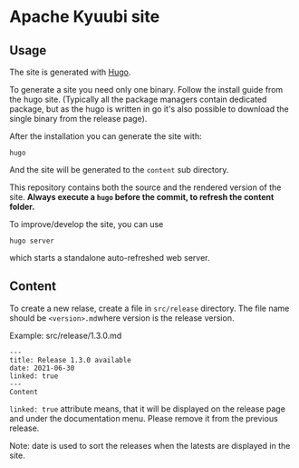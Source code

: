 <!---
  Licensed under the Apache License, Version 2.0 (the "License");
  you may not use this file except in compliance with the License.
  You may obtain a copy of the License at

   http://www.apache.org/licenses/LICENSE-2.0

  Unless required by applicable law or agreed to in writing, software
  distributed under the License is distributed on an "AS IS" BASIS,
  WITHOUT WARRANTIES OR CONDITIONS OF ANY KIND, either express or implied.
  See the License for the specific language governing permissions and
  limitations under the License. See accompanying LICENSE file.
-->

# Apache Kyuubi site

## Usage

The site is generated with [Hugo](https://gohugo.io/).

To generate a site you need only one binary. Follow the install guide from the hugo site. (Typically all the package managers
contain dedicated package, but as the hugo is written in go it's also possible to download the single binary from the release page).

After the installation you can generate the site with:

`hugo`

And the site will be generated to the `content` sub directory.

This repository contains both the source and the rendered version of the site.
__Always execute a `hugo` before the commit, to refresh the content folder.__

To improve/develop the site, you can use

```
hugo server
```

which starts a standalone auto-refreshed web server.

## Content

To create a new relase, create a file in  ```src/release``` directory. The file name should be ```<version>.md```where version is the release version.

Example: src/release/1.3.0.md

```
---
title: Release 1.3.0 available
date: 2021-06-30
linked: true
---
Content
```

`linked: true` attribute means, that it will be displayed on the release page and under the documentation menu. 
Please remove it from the previous release.

Note: date is used to sort the releases when the latests are displayed in the site.
